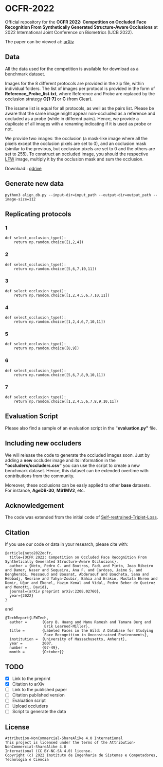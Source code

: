 # OCFR-2022

Official repository for the **OCFR 2022: Competition on Occluded Face Recognition From Synthetically Generated Structure-Aware Occlusions** at 2022 International Joint Conference on Biometrics (IJCB 2022). 

The paper can be viewed at: [arXiv](https://arxiv.org/abs/2208.02760)



## Data

All the data used for the competition is available for download as a benchmark dataset. 

Images for the 8 different protocols are provided in the zip file, within individual folders. The list of images per protocol is provided in the form of **Reference_Probe_list.txt**, where Reference and Probe are replaced by the occlusion strategy **O[1-7]** or **C** (from Clear). 

The issame list is equal for all protocols, as well as the pairs list. Please be aware that the same image might appear non-occluded as a reference and occluded as a probe (while in different pairs). Hence, we provide a duplicate of all images with a renaming indicating if it is used as probe or not. 

We provide two images: the occlusion (a mask-like image where all the pixels except the occlusion pixels are set to 0), and an occlusion mask (similar to the previous, but occlusion pixels are set to 0 and the others are set to 255). To construct an occluded image, you should the respective [LFW](http://vis-www.cs.umass.edu/lfw/) image, multiply it by the occlusion mask and sum the occlusion. 

Download : [gdrive](https://drive.google.com/drive/folders/1ZtLYWvqbZW5NKcOq8nY5OIyS_i_xz820?usp=sharing)

## Generate new data

```
python3 align_db.py --input-dir=input_path --output-dir=output_path --image-size=112
```

## Replicating protocols

### 1
```
def select_occlusion_type():
    return np.random.choice([1,2,4]) 
```

### 2 
```
def select_occlusion_type():
    return np.random.choice([5,6,7,10,11]) 
```

### 3
```
def select_occlusion_type():
    return np.random.choice([1,2,4,5,6,7,10,11]) 
```
### 4 
```
def select_occlusion_type():
    return np.random.choice([1,2,4,6,7,10,11]) 
```
### 5
```
def select_occlusion_type():
    return np.random.choice([8,9]) 
```
### 6
```
def select_occlusion_type():
    return np.random.choice([5,6,7,8,9,10,11]) 
```
### 7 
```
def select_occlusion_type():
    return np.random.choice([1,2,4,5,6,7,8,9,10,11]) 
```
## Evaluation Script

Please also find a sample of an evaluation script in the **"evaluation.py"** file. 

## Including new occluders

We will release the code to generate the occluded images soon. Just by adding a **new** occluder image and its information in the **"occluders/occluders.csv"** you can use the script to create a new benchmark dataset. Hence, this dataset can be extended overtime with contributions from the community.  

Moreover, these occlusions can be easly applied to other **base** datasets. For instance, **AgeDB-30**, **MS1MV2**, etc. 

## Acknowledgement
The code was extended from the initial code of [Self-restrained-Triplet-Loss](https://github.com/fdbtrs/Self-restrained-Triplet-Loss). 

## Citation
If you use our code or data in your research, please cite with:

```
@article{neto2022ocfr,
  title={OCFR 2022: Competition on Occluded Face Recognition From Synthetically Generated Structure-Aware Occlusions},
  author = {Neto, Pedro C. and Boutros, Fadi and Pinto, Joao Ribeiro and Damer, Naser and Sequeira, Ana F. and Cardoso, Jaime S. and Bengherabi, Messaoud and Bousnat, Abderaouf and Boucheta, Sana and Hebbadj, Nesrine and Yahya-Zoubir, Bahia and Erakın, Mustafa Ekrem and Demir, Uğur and Ekenel, Hazım Kemal and Vidal, Pedro Beber de Queiroz and Menotti, David},
  journal={arXiv preprint arXiv:2208.02760},
  year={2022}
}
```

and 

```
@TechReport{LFWTech,
  author =       {Gary B. Huang and Manu Ramesh and Tamara Berg and 
                  Erik Learned-Miller},
  title =        {Labeled Faces in the Wild: A Database for Studying 
                  Face Recognition in Unconstrained Environments},
  institution =  {University of Massachusetts, Amherst},
  year =         2007,
  number =       {07-49},
  month =        {October}}
```

## TODO 

- [X] Link to the preprint
- [X] Citation to arXiv
- [ ] Link to the published paper
- [ ] Citation published version
- [ ] Evaluation script
- [ ] Upload occluders
- [ ] Script to generate the data

## License
```
Attribution-NonCommercial-ShareAlike 4.0 International
This project is licensed under the terms of the Attribution-NonCommercial-ShareAlike 4.0
International (CC BY-NC-SA 4.0) license. 
Copyright (c) 2022 Instituto de Engenharia de Sistemas e Computadores, Tecnologia e Ciência
```

